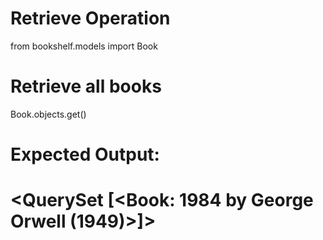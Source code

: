 # Retrieve Operation

from bookshelf.models import Book

# Retrieve all books
Book.objects.get()

# Expected Output:
# <QuerySet [<Book: 1984 by George Orwell (1949)>]>

